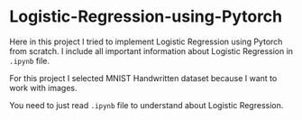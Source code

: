 # Logistic-Regression-using-Pytorch

Here in this project I tried to implement Logistic Regression using Pytorch from scratch. I include all important information about Logistic Regression in `.ipynb` file. 

For this project I selected MNIST Handwritten dataset because I want to work with images.

You need to just read `.ipynb` file to understand about Logistic Regression.
